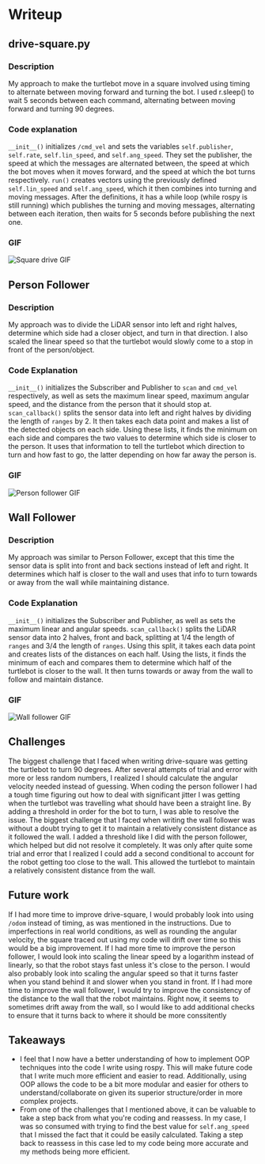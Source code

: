# Writeup
## drive-square.py
### Description
My approach to make the turtlebot move in a square involved using timing to alternate between moving forward and turning the bot. I used r.sleep() to wait 5 seconds between each command, alternating between moving forward and turning 90 degrees.

### Code explanation
``__init__()`` initializes ``/cmd_vel`` and sets the variables ``self.publisher``, ``self.rate``, ``self.lin_speed``, and ``self.ang_speed``. They set the publisher, the speed at which the messages are alternated between, the speed at which the bot moves when it moves forward, and the speed at which the bot turns respectively. 
``run()`` creates vectors using the previously defined ``self.lin_speed`` and ``self.ang_speed``, which it then combines into turning and moving messages. After the definitions, it has a while loop (while rospy is still running) which publishes the turning and moving messages, alternating between each iteration, then waits for 5 seconds before publishing the next one.

### GIF
![Square drive GIF](/gifs/square.gif)

## Person Follower
### Description
My approach was to divide the LiDAR sensor into left and right halves, determine which side had a closer object, and turn in that direction. I also scaled the linear speed so that the turtlebot would slowly come to a stop in front of the person/object.

### Code Explanation
`__init__()` initializes the Subscriber and Publisher to `scan` and `cmd_vel` respectively, as well as sets the maximum linear speed, maximum angular speed, and the distance from the person that it should stop at. 
`scan_callback()` splits the sensor data into left and right halves by dividing the length of `ranges` by 2. It then takes each data point and makes a list of the detected objects on each side. Using these lists, it finds the minimum on each side and compares the two values to determine which side is closer to the person. It uses that information to tell the turtlebot which direction to turn and how fast to go, the latter depending on how far away the person is.

### GIF
![Person follower GIF](/gifs/person_follower.gif)

## Wall Follower
### Description
My approach was similar to Person Follower, except that this time the sensor data is split into front and back sections instead of left and right. It determines which half is closer to the wall and uses that info to turn towards or away from the wall while maintaining distance.

### Code Explanation
`__init__()` initializes the Subscriber and Publisher, as well as sets the maximum linear and angular speeds.
``scan_callback()`` splits the LiDAR sensor data into 2 halves, front and back, splitting at 1/4 the length of `ranges` and 3/4 the length of `ranges`. Using this split, it takes each data point and creates lists of the distances on each half. Using the lists, it finds the minimum of each and compares them to determine which half of the turtlebot is closer to the wall. It then turns towards or away from the wall to follow and maintain distance.

### GIF
![Wall follower GIF](/gifs/wall.gif)


## Challenges
The biggest challenge that I faced when writing drive-square was getting the turtlebot to turn 90 degrees. After several attempts of trial and error with more or less random numbers, I realized I should calculate the angular velocity needed instead of guessing. 
When coding the person follower I had a tough time figuring out how to deal with significant jitter I was getting when the turtlebot was travelling what should have been a straight line. By adding a threshold in order for the bot to turn, I was able to resolve the issue. 
The biggest challenge that I faced when writing the wall follower was without a doubt trying to get it to maintain a relatively consistent distance as it followed the wall. I added a threshold like I did with the person follower, which helped but did not resolve it completely. It was only after quite some trial and error that I realized I could add a second conditional to account for the robot getting too close to the wall. This allowed the turtlebot to maintain a relatively consistent distance from the wall.

## Future work
If I had more time to improve drive-square, I would probably look into using ``/odom`` instead of timing, as was mentioned in the instructions. Due to imperfections in real world conditions, as well as rounding the angular velocity, the square traced out using my code will drift over time so this would be a big improvement.
If I had more time to improve the person follower, I would look into scaling the linear speed by a logarithm instead of linearly, so that the robot stays fast unless it's close to the person. I would also probably look into scaling the angular speed so that it turns faster when you stand behind it and slower when you stand in front.
If I had more time to improve the wall follower, I would try to improve the consistency of the distance to the wall that the robot maintains. Right now, it seems to sometimes drift away from the wall, so I would like to add additional checks to ensure that it turns back to where it should be more conssitently

## Takeaways
- I feel that I now have a better understanding of how to implement OOP techniques into the code I write using rospy. This will make future code that I write much more efficient and easier to read. Additionally, using OOP allows the code to be a bit more modular and easier for others to understand/collaborate on given its superior structure/order in more complex projects.
- From one of the challenges that I mentioned above, it can be valuable to take a step back from what you're coding and reassess. In my case, I was so consumed with trying to find the best value for ``self.ang_speed`` that I missed the fact that it could be easily calculated. Taking a step back to reassess in this case led to my code being more accurate and my methods being more efficient.
